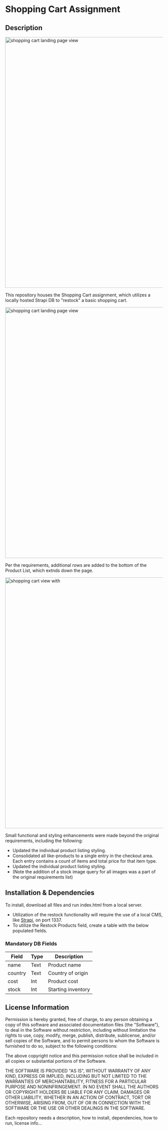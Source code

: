 # Shopping Cart Assignment
## Description
<img src="images/screenshot1.png" width="800" alt="shopping cart landing page view">

This repository houses the Shopping Cart assignment, which utilizes a locally hosted Strapi DB to "restock" a basic shopping cart. 

<img src="images/screenshot3.png" width="800" alt="shopping cart landing page view">

Per the requirements, additional rows are added to the bottom of the Product List, which extnds down the page.

<img src="images/screenshot2.png" width="800" alt="shopping cart view with ">

Small functional and styling enhancements were made beyond the original requirements, including the following:
* Updated the individual product listing styling.
* Consolidated all like-products to a single entry in the checkout area. Each entry contains a count of items and total price for that item type.
* Updated the individual product listing styling.
* (Note the addition of a stock image query for all images was a part of the original requirements list)


## Installation & Dependencies
To install, download all files and run index.html from a local server. 
* Utilization of the restock functionality will require the use of a local CMS, like [Strapi](https://strapi.io/), on port 1337. 
* To utilize the Restock Products field, create a table with the below populated fields. 
### Mandatory DB Fields


| Field      | Type   | Description         |
| ---------- | ------ | ------------------- |
| name       | Text   | Product name        |
| country    | Text   | Country of origin   |
| cost       | Int    | Product cost        |
| stock      | Int    | Starting inventory  |

## License Information
Permission is hereby granted, free of charge, to any person obtaining a copy of this software and associated documentation files (the "Software"), to deal in the Software without restriction, including without limitation the rights to use, copy, modify, merge, publish, distribute, sublicense, and/or sell copies of the Software, and to permit persons to whom the Software is furnished to do so, subject to the following conditions:

The above copyright notice and this permission notice shall be included in all copies or substantial portions of the Software.

THE SOFTWARE IS PROVIDED "AS IS", WITHOUT WARRANTY OF ANY KIND, EXPRESS OR IMPLIED, INCLUDING BUT NOT LIMITED TO THE WARRANTIES OF MERCHANTABILITY, FITNESS FOR A PARTICULAR PURPOSE AND NONINFRINGEMENT. IN NO EVENT SHALL THE AUTHORS OR COPYRIGHT HOLDERS BE LIABLE FOR ANY CLAIM, DAMAGES OR OTHER LIABILITY, WHETHER IN AN ACTION OF CONTRACT, TORT OR OTHERWISE, ARISING FROM, OUT OF OR IN CONNECTION WITH THE SOFTWARE OR THE USE OR OTHER DEALINGS IN THE SOFTWARE.

Each repository needs a description, how to install, dependencies, how to run, license info…